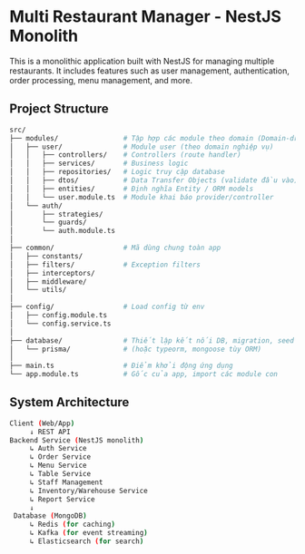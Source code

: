 # Multi Restaurant Manager - NestJS Monolith
This is a monolithic application built with NestJS for managing multiple restaurants. It includes features such as user management, authentication, order processing, menu management, and more.

## Project Structure
```bash
src/
├── modules/                # Tập hợp các module theo domain (Domain-driven)
│   ├── user/               # Module user (theo domain nghiệp vụ)
│   │   ├── controllers/    # Controllers (route handler)
│   │   ├── services/       # Business logic
│   │   ├── repositories/   # Logic truy cập database
│   │   ├── dtos/           # Data Transfer Objects (validate đầu vào)
│   │   ├── entities/       # Định nghĩa Entity / ORM models
│   │   └── user.module.ts  # Module khai báo provider/controller
│   └── auth/
│       ├── strategies/
│       └── guards/
│       └── auth.module.ts
│
├── common/                 # Mã dùng chung toàn app
│   ├── constants/
│   ├── filters/            # Exception filters
│   ├── interceptors/
│   ├── middleware/
│   └── utils/
│
├── config/                 # Load config từ env
│   ├── config.module.ts
│   └── config.service.ts
│
├── database/               # Thiết lập kết nối DB, migration, seed
│   └── prisma/             # (hoặc typeorm, mongoose tùy ORM)
│
├── main.ts                 # Điểm khởi động ứng dụng
└── app.module.ts           # Gốc của app, import các module con
```


## System Architecture
```bash
Client (Web/App)
     ↓ REST API
Backend Service (NestJS monolith)
     ↳ Auth Service
     ↳ Order Service
     ↳ Menu Service
     ↳ Table Service
     ↳ Staff Management
     ↳ Inventory/Warehouse Service
     ↳ Report Service
     ↓
 Database (MongoDB)
     ↳ Redis (for caching)
     ↳ Kafka (for event streaming)
     ↳ Elasticsearch (for search)
```
